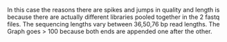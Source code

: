In this case the reasons there are spikes and jumps in quality and length is because there are actually different libraries pooled together in the 2 fastq files. The sequencing lengths vary between 36,50,76 bp read lengths. The Graph goes > 100 because both ends are appended one after the other.
